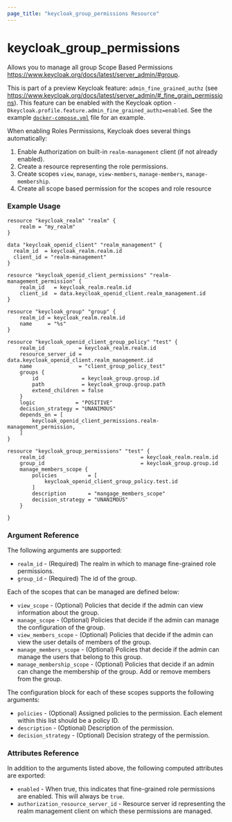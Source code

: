 ```yaml
---
page_title: "keycloak_group_permissions Resource"
---
```


# keycloak_group_permissions

Allows you to manage all group Scope Based Permissions https://www.keycloak.org/docs/latest/server_admin/#group.

This is part of a preview Keycloak feature: `admin_fine_grained_authz` (see https://www.keycloak.org/docs/latest/server_admin/#_fine_grain_permissions).
This feature can be enabled with the Keycloak option `-Dkeycloak.profile.feature.admin_fine_grained_authz=enabled`. See the
example [`docker-compose.yml`](https://github.com/denniskniep/terraform-provider-keycloak/blob/898094df6b3e01c3404981ce7ca268142d6ff0e5/docker-compose.yml#L21) file for an example.

When enabling Roles Permissions, Keycloak does several things automatically:
1. Enable Authorization on built-in `realm-management` client (if not already enabled).
1. Create a resource representing the role permissions.
1. Create scopes `view`, `manage`, `view-members`, `manage-members`, `manage-membership`.
1. Create all scope based permission for the scopes and role resource


### Example Usage

```hcl
resource "keycloak_realm" "realm" {
	realm = "my_realm"
}

data "keycloak_openid_client" "realm_management" {
  realm_id  = keycloak_realm.realm.id
  client_id = "realm-management"
}

resource "keycloak_openid_client_permissions" "realm-management_permission" {
	realm_id   = keycloak_realm.realm.id
	client_id  = data.keycloak_openid_client.realm_management.id
}

resource "keycloak_group" "group" {
	realm_id = keycloak_realm.realm.id
	name     = "%s"
}

resource "keycloak_openid_client_group_policy" "test" {
	realm_id           = keycloak_realm.realm.id
	resource_server_id = data.keycloak_openid_client.realm_management.id
	name 			   = "client_group_policy_test"
	groups {
		id              = keycloak_group.group.id
		path            = keycloak_group.group.path
		extend_children = false
	}
	logic             = "POSITIVE"
	decision_strategy = "UNANIMOUS"
	depends_on = [
		keycloak_openid_client_permissions.realm-management_permission,
	]
}

resource "keycloak_group_permissions" "test" {
	realm_id                               = keycloak_realm.realm.id
	group_id                               = keycloak_group.group.id
	manage_members_scope {
		policies          = [
			keycloak_openid_client_group_policy.test.id
		]
		description       = "mangage_members_scope"
		decision_strategy = "UNANIMOUS"
	}

}
```

### Argument Reference

The following arguments are supported:

- `realm_id` - (Required) The realm in which to manage fine-grained role permissions.
- `group_id` - (Required) The id of the group.


Each of the scopes that can be managed are defined below:

- `view_scope` - (Optional) Policies that decide if the admin can view information about the group.
- `manage_scope` - (Optional) Policies that decide if the admin can manage the configuration of the group.
- `view_members_scope` - (Optional) Policies that decide if the admin can view the user details of members of the group.
- `manage_members_scope` - (Optional) Policies that decide if the admin can manage the users that belong to this group.
- `manage_membership_scope` - (Optional) Policies that decide if an admin can change the membership of the group. Add or remove members from the group.

The configuration block for each of these scopes supports the following arguments:

- `policies` - (Optional) Assigned policies to the permission. Each element within this list should be a policy ID.
- `description` - (Optional) Description of the permission.
- `decision_strategy` - (Optional) Decision strategy of the permission.

### Attributes Reference

In addition to the arguments listed above, the following computed attributes are exported:

- `enabled` - When true, this indicates that fine-grained role permissions are enabled. This will always be `true`.
- `authorization_resource_server_id` - Resource server id representing the realm management client on which these permissions are managed.
